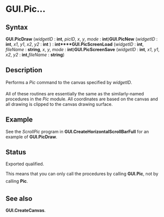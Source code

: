 
# GUI.Pic...

## Syntax
**GUI.PicDraw** (_widgetID_ : **int**, _picID_, _x_, _y_, _mode_ : **int**)**GUI.PicNew** (_widgetID_ : **int**, _x1_, _y1_, _x2_, _y2_ : **int** ) : **int****GUI.PicScreenLoad** (_widgetID_ : **int**, _fileName_ : **string**,    _x_, _y_, _mode_ : **int**)**GUI.PicScreenSave** (_widgetID_ : **int**, _x1_, _y1_, _x2_, _y2_ : **int**,_fileName_ : **string**)

## Description
Performs a _Pic_&#133; command to the canvas specified by _widgetID_.

All of these routines are essentially the same as the similarly-named procedures in the _Pic_ module. All coordinates are based on the canvas and all drawing is clipped to the canvas drawing surface. 


## Example
See the _ScrollPic_ program in **GUI.CreateHorizontalScrollBarFull** for an example of **GUI.PicDraw**.


## Status
Exported qualified.

This means that you can only call the procedures by calling **GUI.Pic&#133;**, not by calling **Pic&#133;**.


## See also
**GUI.CreateCanvas**.

